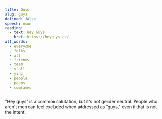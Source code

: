 ```yaml
---
title: Guys
slug: guys
defined: false
speech: noun
reading:
  - text: Hey Guys
    href: https://heyguys.cc/
alt_words:
  - everyone
  - folks
  - all
  - friends
  - team
  - y'all
  - yinz
  - people
  - peeps
  - comrades
---
```


"Hey guys" is a common salutation, but it's not gender neutral. People who aren't men can feel excluded when addressed as "guys," even if that is not the intent.
